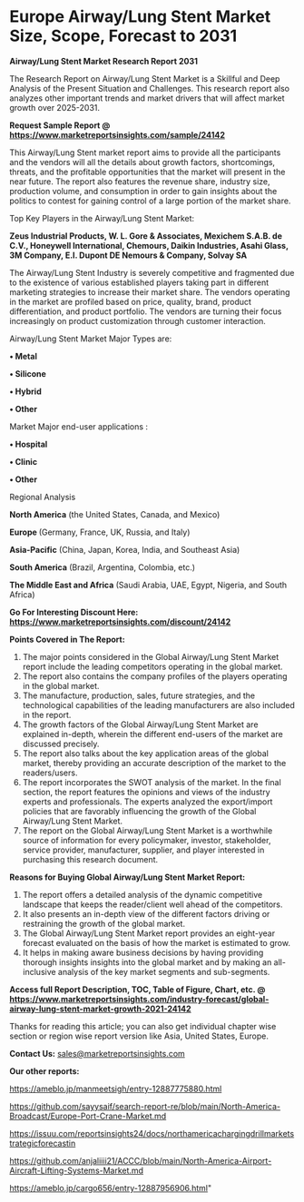 # Europe Airway/Lung Stent Market Size, Scope, Forecast to 2031

<strong>Airway/Lung Stent Market Research Report 2031</strong>

The Research Report on Airway/Lung Stent Market is a Skillful and Deep Analysis of the Present Situation and Challenges. This research report also analyzes other important trends and market drivers that will affect market growth over 2025-2031.

<strong>Request Sample Report @ <a href=https://www.marketreportsinsights.com/sample/24142>https://www.marketreportsinsights.com/sample/24142</a></strong>

This Airway/Lung Stent market report aims to provide all the participants and the vendors will all the details about growth factors, shortcomings, threats, and the profitable opportunities that the market will present in the near future. The report also features the revenue share, industry size, production volume, and consumption in order to gain insights about the politics to contest for gaining control of a large portion of the market share.

Top Key Players in the Airway/Lung Stent Market:

<strong>Zeus Industrial Products, W. L. Gore & Associates, Mexichem S.A.B. de C.V., Honeywell International, Chemours, Daikin Industries, Asahi Glass, 3M Company, E.I. Dupont DE Nemours & Company, Solvay SA</strong>

The Airway/Lung Stent Industry is severely competitive and fragmented due to the existence of various established players taking part in different marketing strategies to increase their market share. The vendors operating in the market are profiled based on price, quality, brand, product differentiation, and product portfolio. The vendors are turning their focus increasingly on product customization through customer interaction.

Airway/Lung Stent Market Major Types are:

<strong>• Metal

• Silicone

• Hybrid

• Other</strong>

Market Major end-user applications :

<strong>• Hospital

• Clinic

• Other</strong>

Regional Analysis

</u><strong><b>North America</b></strong> (the United States, Canada, and Mexico)

<strong><b>Europe </b></strong>(Germany, France, UK, Russia, and Italy)

<strong><b>Asia-Pacific</b></strong> (China, Japan, Korea, India, and Southeast Asia)

<strong><b>South America</b></strong> (Brazil, Argentina, Colombia, etc.)

<strong><b>The Middle East and Africa</b></strong> (Saudi Arabia, UAE, Egypt, Nigeria, and South Africa)

<strong>Go For Interesting Discount Here: <a href=https://www.marketreportsinsights.com/discount/24142>https://www.marketreportsinsights.com/discount/24142</a></strong>

<strong>Points Covered in The Report:</strong>
<ol>
  <li>The major points considered in the Global Airway/Lung Stent Market report include the leading competitors operating in the global market.</li>
  <li>The report also contains the company profiles of the players operating in the global market.</li>
  <li>The manufacture, production, sales, future strategies, and the technological capabilities of the leading manufacturers are also included in the report.</li>
  <li>The growth factors of the Global Airway/Lung Stent Market are explained in-depth, wherein the different end-users of the market are discussed precisely.</li>
  <li>The report also talks about the key application areas of the global market, thereby providing an accurate description of the market to the readers/users.</li>
  <li>The report incorporates the SWOT analysis of the market. In the final section, the report features the opinions and views of the industry experts and professionals. The experts analyzed the export/import policies that are favorably influencing the growth of the Global Airway/Lung Stent Market.</li>
  <li>The report on the Global Airway/Lung Stent Market is a worthwhile source of information for every policymaker, investor, stakeholder, service provider, manufacturer, supplier, and player interested in purchasing this research document.</li>
</ol>
<strong>Reasons for Buying Global Airway/Lung Stent Market Report:</strong>

<ol>
  <li>The report offers a detailed analysis of the dynamic competitive landscape that keeps the reader/client well ahead of the competitors.</li>
  <li>It also presents an in-depth view of the different factors driving or restraining the growth of the global market.</li>
  <li>The Global Airway/Lung Stent Market report provides an eight-year forecast evaluated on the basis of how the market is estimated to grow.</li>
  <li>It helps in making aware business decisions by having providing thorough insights insights into the global market and by making an all-inclusive analysis of the key market segments and sub-segments.</li>
</ol>
<strong>Access full Report Description, TOC, Table of Figure, Chart, etc. @ <a href=https://www.marketreportsinsights.com/industry-forecast/global-airway-lung-stent-market-growth-2021-24142>https://www.marketreportsinsights.com/industry-forecast/global-airway-lung-stent-market-growth-2021-24142</a></strong>


Thanks for reading this article; you can also get individual chapter wise section or region wise report version like Asia, United States, Europe.

<strong>Contact Us:</strong>
sales@marketreportsinsights.com

<strong>Our other reports:</strong>

<a href=https://ameblo.jp/manmeetsigh/entry-12887775880.html>https://ameblo.jp/manmeetsigh/entry-12887775880.html</a>

<a href=https://github.com/sayysaif/search-report-re/blob/main/North-America-Broadcast/Europe-Port-Crane-Market.md>https://github.com/sayysaif/search-report-re/blob/main/North-America-Broadcast/Europe-Port-Crane-Market.md</a>

<a href=https://issuu.com/reportsinsights24/docs/northamericachargingdrillmarketstrategicforecastin>https://issuu.com/reportsinsights24/docs/northamericachargingdrillmarketstrategicforecastin</a>

<a href=https://github.com/anjaliiii21/ACCC/blob/main/North-America-Airport-Aircraft-Lifting-Systems-Market.md>https://github.com/anjaliiii21/ACCC/blob/main/North-America-Airport-Aircraft-Lifting-Systems-Market.md</a>

<a href=https://ameblo.jp/cargo656/entry-12887956906.html>https://ameblo.jp/cargo656/entry-12887956906.html</a>"
